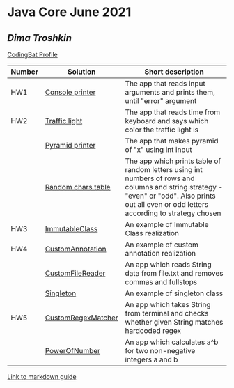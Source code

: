 # Java Core June 2021

## *Dima Troshkin*

[CodingBat Profile](https://codingbat.com/done?user=allzza4279@gmail.com&tag=1424372731)

| Number | Solution  | Short description
| --- | --- | --- |
| HW1 | [Console printer](https://github.com/NikolaevArtem/Java_Core_June_2021/tree/feature/DimaTroshkin/src/main/java/homework_1/) | The app that reads input arguments and prints them, until "error" argument |
| HW2 | [Traffic light](https://github.com/NikolaevArtem/Java_Core_June_2021/tree/feature/DimaTroshkin/src/main/java/homework_2/traffic_light/) | The app that reads time from keyboard and says which color the traffic light is|
| | [Pyramid printer](https://github.com/NikolaevArtem/Java_Core_June_2021/tree/feature/DimaTroshkin/src/main/java/homework_2/homework_2.pyramid_printer/) | The app that makes pyramid of "x" using int input|
| | [Random chars table](https://github.com/NikolaevArtem/Java_Core_June_2021/tree/feature/DimaTroshkin/src/main/java/homework_2/random_chars_table/) | The app which prints table of random letters using int numbers of rows and columns and string strategy - "even" or "odd". Also prints out all even or odd letters according to strategy chosen|
| HW3 | [ImmutableClass](https://github.com/NikolaevArtem/Java_Core_June_2021/tree/feature/DimaTroshkin/src/main/java/homework_3/)| An example of Immutable Class realization |
| HW4 | [CustomAnnotation](https://github.com/NikolaevArtem/Java_Core_June_2021/tree/feature/DimaTroshkin/src/main/java/homework_4/custom_annotation/)| An example of custom annotation realization |
| | [CustomFileReader](https://github.com/NikolaevArtem/Java_Core_June_2021/tree/feature/DimaTroshkin/src/main/java/homework_4/custom_file_reader/)| An app which reads String data from file.txt and removes commas and fullstops |
| | [Singleton](https://github.com/NikolaevArtem/Java_Core_June_2021/tree/feature/DimaTroshkin/src/main/java/homework_4/singleton/)| An example of singleton class |
| HW5 | [CustomRegexMatcher](https://github.com/NikolaevArtem/Java_Core_June_2021/tree/feature/DimaTroshkin/src/main/java/homework_5/custom_regex_matcher/)| An app which takes String from terminal and checks whether given String matches hardcoded regex|
| | [PowerOfNumber](https://github.com/NikolaevArtem/Java_Core_June_2021/tree/feature/DimaTroshkin/src/main/java/homework_5/power_of_number/)| An app which calculates a^b for two non-negative integers a and b |

[Link to markdown guide](https://github.com/adam-p/markdown-here/wiki/Markdown-Cheatsheet)
